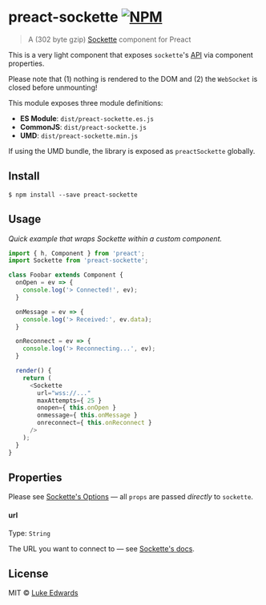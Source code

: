 # preact-sockette [![NPM](https://img.shields.io/npm/v/preact-sockette.svg)](https://www.npmjs.com/package/preact-sockette)

> A (302 byte gzip) [Sockette](https://github.com/lukeed/sockette) component for Preact

This is a very light component that exposes `sockette`'s [API](https://github.com/lukeed/sockette#api) via component properties.

Please note that (1) nothing is rendered to the DOM and (2) the `WebSocket` is closed before unmounting!

This module exposes three module definitions:

* **ES Module**: `dist/preact-sockette.es.js`
* **CommonJS**: `dist/preact-sockette.js`
* **UMD**: `dist/preact-sockette.min.js`

If using the UMD bundle, the library is exposed as `preactSockette` globally.

## Install

```
$ npm install --save preact-sockette
```

## Usage

_Quick example that wraps Sockette within a custom component._

```js
import { h, Component } from 'preact';
import Sockette from 'preact-sockette';

class Foobar extends Component {
  onOpen = ev => {
    console.log('> Connected!', ev);
  }

  onMessage = ev => {
    console.log('> Received:', ev.data);
  }

  onReconnect = ev => {
    console.log('> Reconnecting...', ev);
  }

  render() {
    return (
      <Sockette
        url="wss://..."
        maxAttempts={ 25 }
        onopen={ this.onOpen }
        onmessage={ this.onMessage }
        onreconnect={ this.onReconnect }
      />
    );
  }
}
```


## Properties

Please see [Sockette's Options](https://github.com/lukeed/sockette#socketteurl-options) &mdash; all `props` are passed _directly_ to `sockette`.

#### url
Type: `String`<br>

The URL you want to connect to &mdash; see [Sockette's docs](https://github.com/lukeed/sockette#url).


## License

MIT © [Luke Edwards](https://lukeed.com)
